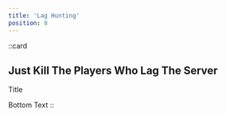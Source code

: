 ```yaml
---
title: 'Lag Hunting'
position: 8
---
```


::card
## Just Kill The Players Who Lag The Server
Title

Bottom Text
::